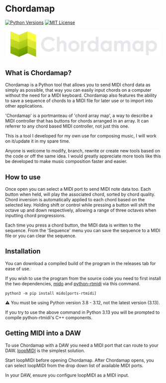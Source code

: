 # Chordamap
[![Python Versions](https://img.shields.io/badge/Python-3.8%20%7C%203.9%20%7C%203.10%20%7C%203.11%20%7C%203.12-9fbf1f)](https://www.python.org/)
[![MIT License](https://shields.io/badge/licence-MIT-9fbf1f)](LICENSE.md)

![logo](res/wordmark.png)

## What is Chordamap?
Chordamap is a Python tool that allows you to send MIDI chord data as simply as possible, that way you can easily input chords on a computer without the need for a MIDI keyboard. Chordamap also features the ability to save a sequence of chords to a MIDI file for later use or to import into other applications.

'Chordamap' is a portmanteau of 'chord array map', a way to describe a MIDI controller that has buttons for chords arranged in an array. It can referrer to any chord based MIDI controller, not just this one.

This is a tool I developed for my own use for composing music, I will work on it/update it in my spare time.

Anyone is welcome to modify, branch, rewrite or create new tools based on the code or off the same idea. I would greatly appreciate more tools like this be developed to make music composition faster and easier.

## How to use
Once open you can select a MIDI port to send MIDI note data too. Each button when held, will play the associated chord, sorted by chord quality. Chord inversion is automatically applied to each chord based on the selected key. Holding shift or control while pressing a button will shift the octave up and down respectively, allowing a range of three octaves when inputting chord progressions.

Each time you press a chord button, the MIDI data is written to the sequence. From the 'Sequence' menu you can save the sequence to a MIDI file or you can clear the sequence.

## Installation
You can download a compiled build of the program in the releases tab for ease of use.

If you wish to use the program from the source code you need to first install the two dependencies, [mido](https://github.com/mido/mido) and [python-rtmidi](https://github.com/SpotlightKid/python-rtmidi) via this command.
```
python3 -m pip install mido[ports-rtmidi]
```
⚠️ You must be using Python version 3.8 - 3.12, not the latest version (3.13).

If you try to use the above command in Python 3.13 you will be prompted to compile python-rtmidi's C++ components.

## Getting MIDI into a DAW
To use Chordamap with a DAW you need a MIDI port that can route to your DAW. [loopMIDI](https://www.tobias-erichsen.de/software/loopmidi.html) is the simplest solution.

Start loopMIDI before opening Chordamap. After Chordamap opens, you can select loopMIDI from the drop down list of available MIDI ports.

In your DAW, ensure you configure loopMIDI as a MIDI input.
